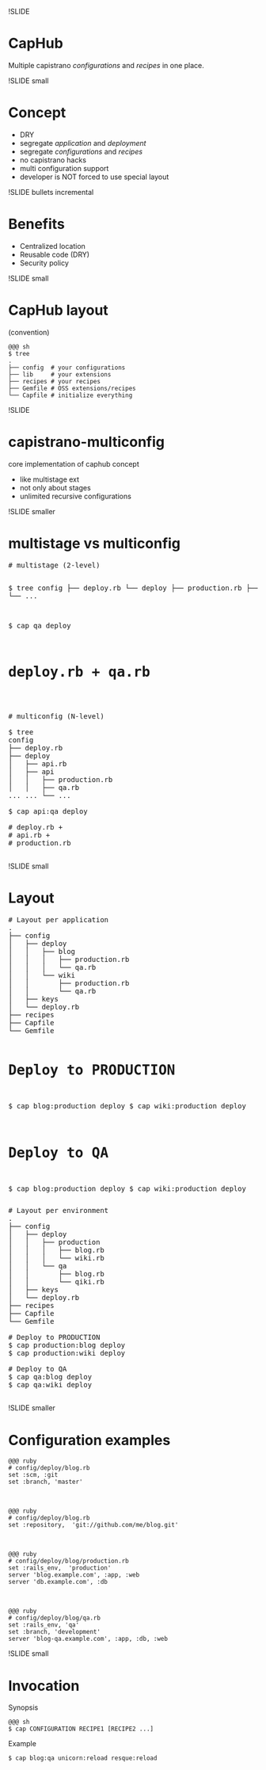 !SLIDE 
# CapHub


Multiple capistrano _configurations_ and _recipes_ in one place.

!SLIDE small
# Concept

* DRY
* segregate *application* and *deployment*
* segregate *configurations* and *recipes*
* no capistrano hacks
* multi configuration support
* developer is NOT forced to use special layout

!SLIDE bullets incremental
# Benefits

* Centralized location
* Reusable code (DRY)
* Security policy

!SLIDE small
# CapHub layout

  (convention)

    @@@ sh
    $ tree
    .
    ├── config  # your configurations
    ├── lib     # your extensions
    ├── recipes # your recipes
    ├── Gemfile # OSS extensions/recipes
    └── Capfile # initialize everything

!SLIDE
# capistrano-multiconfig

core implementation of caphub concept

* like multistage ext
* not only about stages
* unlimited recursive configurations

!SLIDE smaller
# multistage vs multiconfig

<div class="two-column-container">
  <pre class="sh_ruby sh_sourceCode two-column left">
# multistage (2-level)

$ tree
config
├── deploy.rb
└── deploy
    ├── production.rb
    ├── qa.rb
    └── ...

$ cap qa deploy

# deploy.rb + qa.rb
  </pre>

  <pre class="sh_ruby sh_sourceCode two-column right">
# multiconfig (N-level)

$ tree
config
├── deploy.rb
├── deploy
│   ├── api.rb
│   ├── api
│   │   ├── production.rb
│   │   ├── qa.rb
... ... └── ...

$ cap api:qa deploy

# deploy.rb +
# api.rb +
# production.rb
  </pre>
</div>


!SLIDE small
# Layout
<div class="two-column-container">
  <pre class="sh_ruby sh_sourceCode two-column left">
# Layout per application
.
├── config
│   ├── deploy
│   │   ├── blog
│   │   │   ├── production.rb
│   │   │   └── qa.rb
│   │   └── wiki
│   │       ├── production.rb
│   │       └── qa.rb
│   ├── keys
│   └── deploy.rb
├── recipes
├── Capfile
└── Gemfile

# Deploy to PRODUCTION
$ cap blog:production deploy
$ cap wiki:production deploy

# Deploy to QA
$ cap blog:production deploy
$ cap wiki:production deploy
  </pre>
  <pre class="sh_ruby sh_sourceCode two-column right">
# Layout per environment
.
├── config
│   ├── deploy
│   │   ├── production
│   │   │   ├── blog.rb
│   │   │   └── wiki.rb
│   │   └── qa
│   │       ├── blog.rb
│   │       └── qiki.rb
│   ├── keys
│   └── deploy.rb
├── recipes
├── Capfile
└── Gemfile

# Deploy to PRODUCTION
$ cap production:blog deploy
$ cap production:wiki deploy

# Deploy to QA
$ cap qa:blog deploy
$ cap qa:wiki deploy
  </pre>
</div>

!SLIDE smaller
# Configuration examples

    @@@ ruby
    # config/deploy/blog.rb
    set :scm, :git
    set :branch, 'master'

&nbsp;

    @@@ ruby
    # config/deploy/blog.rb
    set :repository,  'git://github.com/me/blog.git'

&nbsp;

    @@@ ruby
    # config/deploy/blog/production.rb
    set :rails_env,  'production'
    server 'blog.example.com', :app, :web
    server 'db.example.com', :db

&nbsp;

    @@@ ruby
    # config/deploy/blog/qa.rb
    set :rails_env, 'qa'
    set :branch, 'development'
    server 'blog-qa.example.com', :app, :db, :web

!SLIDE small
# Invocation

Synopsis

    @@@ sh
    $ cap CONFIGURATION RECIPE1 [RECIPE2 ...] 

Example

    $ cap blog:qa unicorn:reload resque:reload
